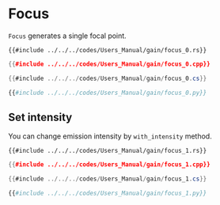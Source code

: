 # Focus

`Focus` generates a single focal point.

```rust,edition2021
{{#include ../../../codes/Users_Manual/gain/focus_0.rs}}
```

```cpp
{{#include ../../../codes/Users_Manual/gain/focus_0.cpp}}
```

```cs
{{#include ../../../codes/Users_Manual/gain/focus_0.cs}}
```

```python
{{#include ../../../codes/Users_Manual/gain/focus_0.py}}
```

## Set intensity

You can change emission intensity by `with_intensity` method.

```rust,edition2021
{{#include ../../../codes/Users_Manual/gain/focus_1.rs}}
```

```cpp
{{#include ../../../codes/Users_Manual/gain/focus_1.cpp}}
```

```cs
{{#include ../../../codes/Users_Manual/gain/focus_1.cs}}
```

```python
{{#include ../../../codes/Users_Manual/gain/focus_1.py}}
```
